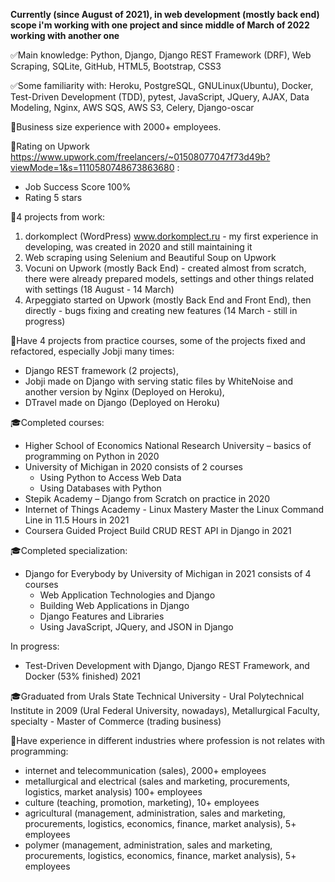 **Currently (since August of 2021), in web development (mostly back end) scope i'm working with one project and since middle of March of 2022 working with another one**

✅Main knowledge: Python, Django, Django REST Framework (DRF), Web Scraping, SQLite, GitHub, HTML5, Bootstrap, CSS3

✅Some familiarity with: Heroku, PostgreSQL, GNULinux(Ubuntu), Docker, Test-Driven Development (TDD), pytest, JavaScript, JQuery, AJAX, Data Modeling, Nginx, AWS SQS, AWS S3, Celery, Django-oscar

💼Business size experience with 2000+ employees.

🚀Rating on Upwork https://www.upwork.com/freelancers/~01508077047f73d49b?viewMode=1&s=1110580748673863680 :
- Job Success Score 100% 
- Rating 5 stars

🚀4 projects from work:
1. dorkomplect (WordPress) www.dorkomplect.ru - my first experience in developing, was created in 2020 and still maintaining it
2. Web scraping using Selenium and Beautiful Soup on Upwork
3. Vocuni on Upwork (mostly Back End) - created almost from scratch, there were already prepared models, settings and other things related with settings (18 August - 14 March)
4. Arpeggiato started on Upwork (mostly Back End and Front End), then directly - bugs fixing and creating new features (14 March - still in progress)

🚀Have 4 projects from practice courses, some of the projects fixed and refactored, especially Jobji many times: 
- Django REST framework (2 projects), 
- Jobji made on Django with serving static files by WhiteNoise and another version by Nginx (Deployed on Heroku), 
- DTravel made on Django (Deployed on Heroku)

🎓Completed courses:
- Higher School of Economics National Research University – basics of programming on Python in 2020
- University of Michigan in 2020 consists of 2 courses
  - Using Python to Access Web Data
  - Using Databases with Python
- Stepik Academy – Django from Scratch on practice in 2020
- Internet of Things Academy - Linux Mastery Master the Linux Command Line in 11.5 Hours in 2021
- Coursera Guided Project Build CRUD REST API in Django in 2021

🎓Completed specialization:
- Django for Everybody by University of Michigan in 2021 consists of 4 courses
  - Web Application Technologies and Django
  - Building Web Applications in Django
  - Django Features and Libraries
  - Using JavaScript, JQuery, and JSON in Django

In progress:
- Test-Driven Development with Django, Django REST Framework, and Docker (53% finished) 2021

🎓Graduated from Urals State Technical University - Ural Polytechnical Institute in 2009 (Ural Federal University, nowadays), Metallurgical Faculty, specialty - Master of Commerce (trading business)

💼Have experience in different industries where profession is not relates with programming:
- internet and telecommunication (sales), 2000+ employees
- metallurgical and electrical (sales and marketing, procurements, logistics, market analysis) 100+ employees
- culture (teaching, promotion, marketing), 10+ employees
- agricultural (management, administration, sales and marketing, procurements, logistics, economics, finance, market analysis), 5+ employees
- polymer (management, administration, sales and marketing, procurements, logistics, economics, finance, market analysis), 5+ employees
